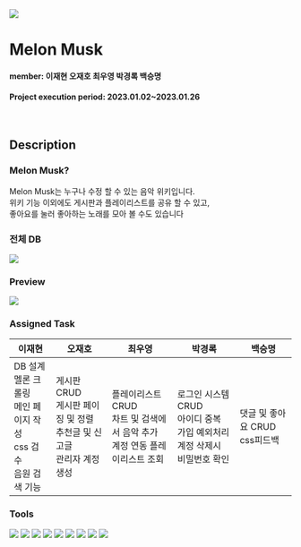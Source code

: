 <img src="https://drive.google.com/uc?export=view&id=1URtx3Xr-A3BBQdLJ0-oOzxRDvj9ObviC"/>

# Melon Musk 
#### member: 이재현 오재호 최우영 박경록 백승명
#### Project execution period: 2023.01.02~2023.01.26
<br>

## Description
### Melon Musk?
Melon Musk는 누구나 수정 할 수 있는 음악 위키입니다.<br>
위키 기능 이외에도 게시판과 플레이리스트를 공유 할 수 있고,<br>
좋아요를 눌러 좋아하는 노래를 모아 볼 수도 있습니다

### 전체 DB
<img src="https://drive.google.com/uc?export=view&id=1CM2TZUs5wbYsCbrsx0t8zx-LRE3vvgTs">
<br>

### Preview
<img src="https://drive.google.com/uc?export=view&id=10qaqZwrs9GSBZZiS7-t3D3ZQ4NNbBzez">
<br>

### Assigned Task

|이재현|오재호|최우영|박경록|백승명|
|---|---|---|---|---|
DB 설계<br>멜론 크롤링<br>메인 페이지 작성<br>css 검수<br>음원 검색 기능|게시판 CRUD<br>게시판 페이징 및 정렬<br>추천글 및 신고글<br>관리자 계정 생성|플레이리스트 CRUD<br>차트 및 검색에서 음악 추가<br>계정 연동 플레이리스트 조회|로그인 시스템 CRUD<br>아이디 중복 가입 예외처리<br>계정 삭제시 비밀번호 확인|댓글 및 좋아요 CRUD<br>css피드백|


### Tools
<img src="https://img.shields.io/badge/Eclipse-2C2255?style=flat-square&logo=Eclipse IDE&logoColor=white"/> <img src="https://img.shields.io/badge/GitHub-181717?style=flat-square&logo=GitHub&logoColor=white"/> <img src="https://img.shields.io/badge/Sourcetree-0052CC?style=flat-square&logo=Sourcetree&logoColor=white"/> <img src="https://img.shields.io/badge/Oracle-F80000?style=flat-square&logo=Oracle&logoColor=white"/> <img src="https://img.shields.io/badge/css-1572B6?style=flat-square&logo=css3&logoColor=white"> <img src="https://img.shields.io/badge/git-F05032?style=flat-square&logo=git&logoColor=white"> <img src="https://img.shields.io/badge/Java-007396?style=flat-square&logo=java&logoColor=white"> <img src="https://img.shields.io/badge/Jsoup-23C8D2?style=flat-square&logo=java&logoColor=white"> <img src="https://img.shields.io/badge/JavaScript-fbc531?style=flat-square&logo=java&logoColor=black">
